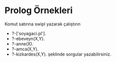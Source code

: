 # Prolog Örnekleri

Komut satırına swipl yazarak çalıştırın
- ?-['soyagaci.pl'].
- ?-ebeveyn(X,Y). 
- ?-anne(X).
- ?-amca(X,Y). 
- ?-kizkardes(X,Y).
şeklinde sorgular yazabilirsiniz.



